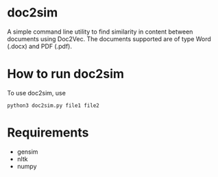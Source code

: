 # doc2sim
A simple command line utility to find similarity in content between documents using Doc2Vec. The documents supported are of type Word (.docx) and PDF (.pdf).

# How to run doc2sim
To use doc2sim, use
```python3
python3 doc2sim.py file1 file2
```

# Requirements
*   gensim
*   nltk
*   numpy